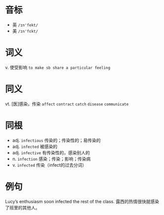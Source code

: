 # 音标

- 英 `/ɪn'fekt/`
- 美 `/ɪn'fɛkt/`

# 词义

v. 使受影响
`to make sb share a particular feeling`

# 同义

vt. [医]感染，传染
`affect` `contract` `catch` `disease` `communicate`

# 同根

- adj. `infectious` 传染的；传染性的；易传染的
- adj. `infected` 被感染的
- adj. `infective` 有传染性的，感染别人的
- n. `infection` 感染；传染；影响；传染病
- v. `infected` 传染（infect的过去分词）

# 例句

Lucy’s enthusiasm soon infected the rest of the class.
露西的热情很快就感染了班里的其他人。


